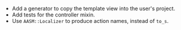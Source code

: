 - Add a generator to copy the template view into the user's project.
- Add tests for the controller mixin.
- Use `AASM::Localizer` to produce action names, instead of `to_s`.
